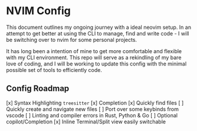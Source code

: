 # NVIM Config

This document outlines my ongoing journey with a ideal neovim setup. 
In an attempt to get better at using the CLI to manage, find and write code - 
I will be switching over to nvim for some personal projects.

It has long been a intention of mine to get more comfortable and flexible with my CLI environment. 
This repo will serve as a rekindling of my bare love of coding, and I will be working to update this config with the minimal possible set of tools to efficiently code.

## Config Roadmap

[x] Syntax Highlighting `treesitter`
[x] Completion
[x] Quickly find files
[ ] Quickly create and navigate new files
[ ] Port over some keybinds from vscode
[ ] Linting and compiler errors in Rust, Python & Go
[ ] Optional copilot/Completion
[x] Inline Terminal/Split view easily switchable

